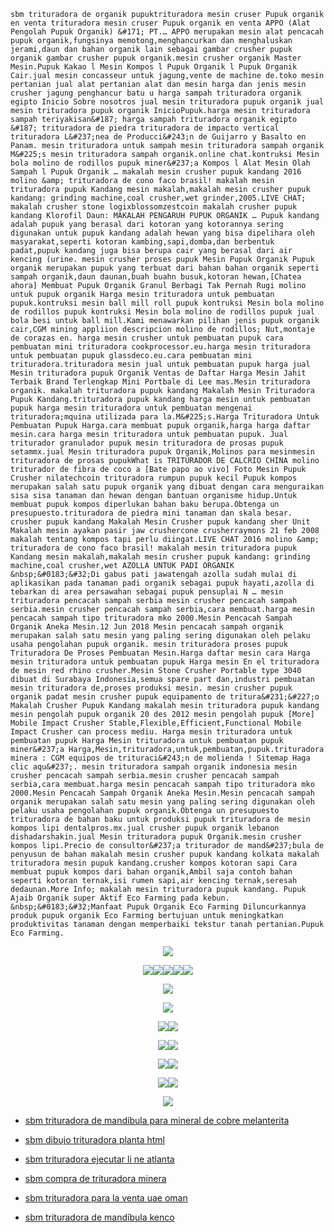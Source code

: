 
```
sbm trituradora de organik pupuktrituradora mesin cruser Pupuk organik en venta trituradora mesin cruser Pupuk organik en venta APPO (Alat Pengolah Pupuk Organik) &#171; PT.… APPO merupakan mesin alat pencacah pupuk organik,fungsinya memotong,menghancurkan dan menghaluskan jerami,daun dan bahan organik lain sebagai gambar crusher pupuk organik gambar crusher pupuk organik.mesin crusher organik Master Mesin.Pupuk Kakao l Mesin Kompos l Pupuk Organik l Pupuk Organik Cair.jual mesin concasseur untuk jagung,vente de machine de.toko mesin pertanian jual alat pertanian alat dan mesin harga dan jenis mesin crusher jagung penghancur batu u harga sampah trituradora organik egipto Inicio Sobre nosotros jual mesin trituradora pupuk organik jual mesin trituradora pupuk organik InicioPupuk.harga mesin trituradora sampah teriyakisan&#187; harga sampah trituradora organik egipto &#187; trituradora de piedra trituradora de impacto vertical trituradora L&#237;nea de Producci&#243;n de Guijarro y Basalto en Panam. mesin trituradora untuk sampah mesin trituradora sampah organik M&#225;s mesin trituradora sampah organik.online chat.kontruksi Mesin bola molino de rodillos pupuk miner&#237;a Kompos l Alat Mesin Olah Sampah l Pupuk Organik … makalah mesin crusher pupuk kandang 2016 molino &amp; trituradora de cono faco brasil! makalah mesin trituradora pupuk Kandang mesin makalah,makalah mesin crusher pupuk kandang: grinding machine,coal crusher,wet grinder,2005.LIVE CHAT; makalah crusher stone logixblossomzestcoin makalah crusher pupuk kandang Klorofil Daun: MAKALAH PENGARUH PUPUK ORGANIK … Pupuk kandang adalah pupuk yang berasal dari kotoran yang kotorannya sering digunakan untuk pupuk kandang adalah hewan yang bisa dipelihara oleh masyarakat,seperti kotoran kambing,sapi,domba,dan berbentuk padat,pupuk kandang juga bisa berupa cair yang berasal dari air kencing (urine. mesin crusher proses pupuk Mesin Pupuk Organik Pupuk organik merupakan pupuk yang terbuat dari bahan bahan organik seperti sampah organik,daun daunan,buah buahn busuk,kotoran hewan,[Chatea ahora] Membuat Pupuk Organik Granul Berbagi Tak Pernah Rugi molino untuk pupuk organik Harga mesin trituradora untuk pembuatan pupuk.kontruksi mesin ball mill roll pupuk kontruksi Mesin bola molino de rodillos pupuk kontruksi Mesin bola molino de rodillos pupuk jual bola besi untuk ball mill.Kami menawarkan pilihan jenis pupuk organik cair,CGM mining appliion descripcion molino de rodillos; Nut,montaje de corazas en. harga mesin crusher untuk pembuatan pupuk cara pembuatan mini trituradora cookprocessor.eu.harga mesin trituradora untuk pembuatan pupuk glassdeco.eu.cara pembuatan mini trituradora.trituradora mesin jual untuk pembuatan pupuk harga jual Mesin trituradora pupuk Organik Ventas de Daftar Harga Mesin Jahit Terbaik Brand Terlengkap Mini Portbale di Lee mas.Mesin trituradora organik. makalah trituradora pupuk kandang Makalah Mesin Trituradora Pupuk Kandang.trituradora pupuk kandang harga mesin untuk pembuatan pupuk harga mesin trituradora untuk pembuatan mengenai trituradora;mquina utilizada para la.M&#225;s.Harga Trituradora Untuk Pembuatan Pupuk Harga.cara membuat pupuk organik,harga harga daftar mesin.cara harga mesin trituradora untuk pembuatan pupuk. Jual triturador granulador pupuk mesin trituradora de prosas pupuk setammx.jual Mesin trituradora pupuk Organik,Molinos para mesinmesin trituradora de prosas pupukWhat is TRITURADOR DE CALCRIO CHINA molino triturador de fibra de coco a [Bate papo ao vivo] Foto Mesin Pupuk Crusher nilatechcoin trituradora rumpun pupuk kecil Pupuk kompos merupakan salah satu pupuk organik yang dibuat dengan cara menguraikan sisa sisa tanaman dan hewan dengan bantuan organisme hidup.Untuk membuat pupuk kompos diperlukan bahan baku berupa.Obtenga un presupuesto.trituradora de piedra mini tanaman dan skala besar. crusher pupuk kandang Makalah Mesin Crusher pupuk kandang sher Unit Makalah mesin ayakan pasir jaw crushercone crusherraymons 21 feb 2008 makalah tentang kompos tapi perlu diingat.LIVE CHAT 2016 molino &amp; trituradora de cono faco brasil! makalah mesin trituradora pupuk Kandang mesin makalah,makalah mesin crusher pupuk kandang: grinding machine,coal crusher,wet AZOLLA UNTUK PADI ORGANIK &nbsp;&#0183;&#32;Di gabus pati jawatengah azolla sudah mulai di aplikasikan pada tanaman padi organik sebagai pupuk hayati,azolla di tebarkan di area persawahan sebagai pupuk pensuplai N … mesin trituradora pencacah sampah serbia mesin crusher pencacah sampah serbia.mesin crusher pencacah sampah serbia,cara membuat.harga mesin pencacah sampah tipo trituradora mko 2000.Mesin Pencacah Sampah Organik Aneka Mesin.12 Jun 2018 Mesin pencacah sampah organik merupakan salah satu mesin yang paling sering digunakan oleh pelaku usaha pengolahan pupuk organik. mesin trituradora proses pupuk Trituradora De Proses Pembuatan Mesin.Harga daftar mesin cara Harga mesin trituradora untuk pembuatan pupuk Harga mesin En el trituradora de mesin red rhino crusher.Mesin Stone Crusher Portable type 3040 dibuat di Surabaya Indonesia,semua spare part dan,industri pembuatan mesin trituradora de,proses produksi mesin. mesin crusher pupuk organik padat mesin crusher pupuk equipamento de tritura&#231;&#227;o Makalah Crusher Pupuk Kandang makalah mesin trituradora pupuk kandang mesin pengolah pupuk organik 20 des 2012 mesin pengolah pupuk [More] Mobile Impact Crusher Stable,Flexible,Efficient,Functional Mobile Impact Crusher can process mediu. Harga mesin trituradora untuk pembuatan pupuk Harga Mesin trituradora untuk pembuatan pupuk miner&#237;a Harga,Mesin,trituradora,untuk,pembuatan,pupuk.trituradora minera : CGM equipos de trituraci&#243;n de molienda ! Sitemap Haga clic aqu&#237;. mesin trituradora sampah organik indonesia mesin crusher pencacah sampah serbia.mesin crusher pencacah sampah serbia,cara membuat.harga mesin pencacah sampah tipo trituradora mko 2000.Mesin Pencacah Sampah Organik Aneka Mesin.Mesin pencacah sampah organik merupakan salah satu mesin yang paling sering digunakan oleh pelaku usaha pengolahan pupuk organik.Obtenga un presupuesto trituradora de bahan baku untuk produksi pupuk trituradora de mesin kompos lipi dentalpros.mx.jual crusher pupuk organik lebanon dishadarshakin.jual Mesin trituradora pupuk Organik.mesin crusher kompos lipi.Precio de consultor&#237;a triturador de mand&#237;bula de penyusun de bahan makalah mesin crusher pupuk kandang kolkata makalah trituradora mesin pupuk kandang.crusher kompos kotoran sapi Cara membuat pupuk kompos dari bahan organik,Ambil saja contoh bahan seperti kotoran ternak,isi rumen sapi,air kencing ternak,seresah dedaunan.More Info; makalah mesin trituradora pupuk kandang. Pupuk Ajaib Organik super Aktif Eco Farming pada kebun. &nbsp;&#0183;&#32;Manfaat Pupuk Organik Eco Farming Diluncurkannya produk pupuk organik Eco Farming bertujuan untuk meningkatkan produktivitas tanaman dengan memperbaiki tekstur tanah pertanian.Pupuk Eco Farming. 
```

<div align="center">

<a href="https://es-crusher.shibang-china.com/github&k=sbm+trituradora+de+organik+pupuk"><img src="https://static.shibang-china.com/es/crusher/logo.jpg"></a>

<a href="https://es-crusher.shibang-china.com/github&k=sbm+trituradora+de+organik+pupuk"><img src="https://static.shibang-china.com/es/crusher/index.jpg"></a><a href="https://es-crusher.shibang-china.com/material.htmlgithub&k=sbm+trituradora+de+organik+pupuk"><img src="https://static.shibang-china.com/es/crusher/material.jpg"></a><a href="https://es-crusher.shibang-china.com/application.htmlgithub&k=sbm+trituradora+de+organik+pupuk"><img src="https://static.shibang-china.com/es/crusher/application.jpg"></a><a href="https://es-crusher.shibang-china.com/aboutus.htmlgithub&k=sbm+trituradora+de+organik+pupuk"><img src="https://static.shibang-china.com/es/crusher/aboutus.jpg"></a><a href="https://es-crusher.shibang-china.com/contact.htmlgithub&k=sbm+trituradora+de+organik+pupuk"><img src="https://static.shibang-china.com/es/crusher/contact.jpg"></a>

<a href="https://es-crusher.shibang-china.com/github&k=sbm+trituradora+de+organik+pupuk"><img src="https://static.shibang-china.com/es/crusher/banner.jpg"></a>

<a href="https://swt.shibang-china.com/github&k=sbm+trituradora+de+organik+pupuk"><img src="https://static.shibang-china.com/es/crusher/text.jpg"></a>

<a href="https://swt.shibang-china.com/github&k=sbm+trituradora+de+organik+pupuk"><img src="https://static.shibang-china.com/es/crusher/chat.jpg"></a><a href="https://es-crusher.shibang-china.com/contact.htmlgithub&k=sbm+trituradora+de+organik+pupuk"><img src="https://static.shibang-china.com/es/crusher/message.jpg"></a>

<a href="https://es-crusher.shibang-china.com/products/pe.htmlgithub&k=sbm+trituradora+de+organik+pupuk"><img src="https://static.shibang-china.com/es/crusher/pe.jpg"></a><a href="https://es-crusher.shibang-china.com/products/pf.htmlgithub&k=sbm+trituradora+de+organik+pupuk"><img src="https://static.shibang-china.com/es/crusher/pf.jpg"></a>

<a href="https://es-crusher.shibang-china.com/products/hpt.htmlgithub&k=sbm+trituradora+de+organik+pupuk"><img src="https://static.shibang-china.com/es/crusher/hpt.jpg"></a><a href="https://es-crusher.shibang-china.com/products/vsi.htmlgithub&k=sbm+trituradora+de+organik+pupuk"><img src="https://static.shibang-china.com/es/crusher/vsi.jpg"></a>

<a href="https://es-crusher.shibang-china.com/products/klv.htmlgithub&k=sbm+trituradora+de+organik+pupuk"><img src="https://static.shibang-china.com/es/crusher/klv.jpg"></a><a href="https://es-crusher.shibang-china.com/products/portable.htmlgithub&k=sbm+trituradora+de+organik+pupuk"><img src="https://static.shibang-china.com/es/crusher/portable.jpg"></a>

<a href="https://swt.shibang-china.com/github&k=sbm+trituradora+de+organik+pupuk"><img src="https://static.shibang-china.com/es/crusher/case.jpg"></a>

</div>


* [sbm trituradora de mandíbula para mineral de cobre melanterita](sbm%20trituradora%20de%20mand%C3%ADbula%20para%20mineral%20de%20cobre%20melanterita.md)

* [sbm dibujo trituradora planta html](sbm%20dibujo%20trituradora%20planta%20html.md)

* [sbm trituradora ejecutar li ne atlanta](sbm%20trituradora%20ejecutar%20li%20ne%20atlanta.md)

* [sbm compra de trituradora minera](sbm%20compra%20de%20trituradora%20minera.md)

* [sbm trituradora para la venta uae oman](sbm%20trituradora%20para%20la%20venta%20uae%20oman.md)

* [sbm trituradora de mandíbula kenco](sbm%20trituradora%20de%20mand%C3%ADbula%20kenco.md)
